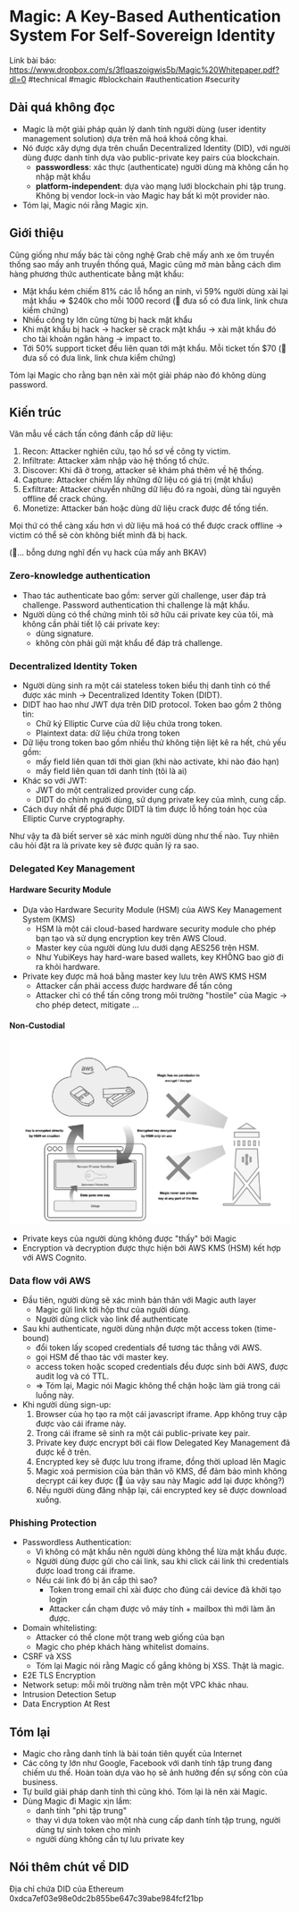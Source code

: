 # Magic: A Key-Based Authentication System For Self-Sovereign Identity

Link bài báo: https://www.dropbox.com/s/3flqaszoigwis5b/Magic%20Whitepaper.pdf?dl=0
#technical #magic #blockchain #authentication #security

## Dài quá không đọc

- Magic là một giải pháp quản lý danh tính người dùng (user identity management solution) dựa trên mã hoá khoá công khai.
- Nó được xây dựng dựa trên chuẩn Decentralized Identity (DID), với người dùng được danh tính dựa vào public-private key pairs của blockchain.
	- **passwordless**: xác thực (authenticate) người dùng mà không cần họ nhập mật khẩu
	- **platform-independent**: dựa vào mạng lưới blockchain phi tập trung. Không bị vendor lock-in vào Magic hay bất kì một provider nào.
- Tóm lại, Magic nói rằng Magic xịn.

## Giới thiệu
Cũng giống như mấy bác tài công nghệ Grab chê mấy anh xe ôm truyền thống sao mấy anh truyền thống quá, Magic cũng mở màn bằng cách dìm hàng phương thức authenticate bằng mật khẩu:

- Mật khẩu kém chiếm 81% các lỗ hổng an ninh, vì 59% người dùng xài lại mật khẩu => $240k cho mỗi 1000 record (🧠 đưa số có đưa link, link chưa kiểm chứng)
- Nhiều công ty lớn cũng từng bị hack mật khẩu
- Khi mật khẩu bị hack -> hacker sẽ crack mật khẩu -> xài mật khẩu đó cho tài khoản ngân hàng -> impact to.
- Tới 50% support ticket đều liên quan tới mật khẩu. Mỗi ticket tốn $70 (🧠 đưa số có đưa link, link chưa kiểm chứng)

Tóm lại Magic cho rằng bạn nên xài một giải pháp nào đó không dùng password.

## Kiến trúc

Văn mẫu về cách tấn công đánh cắp dữ liệu:

1. Recon: Attacker nghiên cứu, tạo hồ sơ về công ty victim.
2. Infiltrate: Attacker xâm nhập vào hệ thống tổ chức.
3. Discover: Khi đã ở trong, attacker sẽ khám phá thêm về hệ thống.
4. Capture: Attacker chiếm lấy những dữ liệu có giá trị (mật khẩu)
5. Exfiltrate: Attacker chuyển những dữ liệu đó ra ngoài, dùng tài nguyên offline để crack chúng.
6. Monetize: Attacker bán hoặc dùng dữ liệu crack được để tống tiền.

Mọi thứ có thể càng xấu hơn vì dữ liệu mã hoá có thể được crack offline -> victim có thể sẽ còn không biết mình đã bị hack.

(🧠... bỗng dưng nghĩ đến vụ hack của mấy anh BKAV)

### Zero-knowledge authentication

- Thao tác authenticate bao gồm: server gửi challenge, user đáp trả challenge. Password authentication thì challenge là mật khẩu.
- Người dùng có thể chứng minh tôi sở hữu cái private key của tôi, mà không cần phải tiết lộ cái private key:
	- dùng signature.
	- không còn phải gửi mật khẩu để đáp trả challenge.

### Decentralized Identity Token

- Người dùng sinh ra một cái stateless token biểu thị danh tính có thể được xác minh -> Decentralized Identity Token (DIDT).
- DIDT hao hao như JWT dựa trên DID protocol. Token bao gồm 2 thông tin:
	- Chữ ký Elliptic Curve của dữ liệu chứa trong token.
	- Plaintext data: dữ liệu chứa trong token
- Dữ liệu trong token bao gồm nhiều thứ không tiện liệt kê ra hết, chủ yếu gồm:
	- mấy field liên quan tới thời gian (khi nào activate, khi nào đáo hạn)
	- mấy field liên quan tới danh tính (tôi là ai)
- Khác so với JWT:
	- JWT do một centralized provider cung cấp.
	- DIDT do chính người dùng, sử dụng private key của mình, cung cấp.
- Cách duy nhất để phá được DIDT là tìm được lỗ hổng toán học của Elliptic Curve cryptography.

Như vậy ta đã biết server sẽ xác minh người dùng như thế nào. Tuy nhiên câu hỏi đặt ra là private key sẽ được quản lý ra sao.

### Delegated Key Management
#### Hardware Security Module
- Dựa vào Hardware Security Module (HSM) của AWS Key Management System (KMS)
	- HSM là một cái cloud-based hardware security module cho phép bạn tạo và sử dụng encryption key trên AWS Cloud.
	- Master key của người dùng lưu dưới dạng AES256 trên HSM.
	- Như YubiKeys hay hard-ware based wallets, key KHÔNG bao giờ đi ra khỏi hardware.
- Private key được mã hoá bằng master key lưu trên AWS KMS HSM
	- Attacker cần phải access được hardware để tấn công
	- Attacker chỉ có thể tấn công trong môi trường "hostile" của Magic -> cho phép detect, mitigate ...
#### Non-Custodial
![noncustodial.png](./_images/magic-whitepaper/noncustodial.png)

- Private keys của người dùng không được "thấy" bởi Magic
- Encryption và decryption được thực hiện bởi AWS KMS (HSM) kết hợp với AWS Cognito.

### Data flow với AWS

- Đầu tiên, người dùng sẽ xác minh bản thân với Magic auth layer
	- Magic gửi link tới hộp thư của người dùng.
	- Người dùng click vào link để authenticate
- Sau khi authenticate, người dùng nhận được một access token (time-bound)
	- đổi token lấy scoped credentials để tương tác thẳng với AWS.
	- gọi HSM để thao tác với master key.
	- access token hoặc scoped credentials đều được sinh bởi AWS, được audit log và có TTL.
	- => Tóm lại, Magic nói Magic không thể chặn hoặc làm giả trong cái luồng này.
- Khi người dùng sign-up:
	1. Browser của họ tạo ra một cái javascript iframe. App không truy cập được vào cái iframe này.
	2. Trong cái iframe sẽ sinh ra một cái public-private key pair.
	3. Private key được encrypt bởi cái flow Delegated Key Management đã được kể ở trên.
	4. Encrypted key sẽ được lưu trong iframe, đồng thời upload lên Magic
	5. Magic xoá permision của bản thân vô KMS, để đảm bảo mình không decrypt cái key được (🧠 ủa vậy sau này Magic add lại được không?)
	6. Nếu người dùng đăng nhập lại, cái encrypted key sẽ được download xuống.

### Phishing Protection

- Passwordless Authentication:
	- Vì không có mật khẩu nên người dùng không thể lừa mật khẩu được.
	- Người dùng được gửi cho cái link, sau khi click cái link thì credentials được load trong cái iframe.
	- Nếu cái link đó bị ăn cắp thì sao?
		- Token trong email chỉ xài được cho đúng cái device đã khởi tạo login
		- Attacker cần chạm được vô máy tính + mailbox thì mới làm ăn được.
- Domain whitelisting:
	- Attacker có thể clone một trang web giống của bạn
	- Magic cho phép khách hàng whitelist domains.
- CSRF và XSS
	- Tóm lại Magic nói rằng Magic cố gắng không bị XSS. Thật là magic.
- E2E TLS Encryption
- Network setup: mỗi môi trường nằm trên một VPC khác nhau.
- Intrusion Detection Setup
- Data Encryption At Rest

## Tóm lại
- Magic cho rằng danh tính là bài toán tiên quyết của Internet
- Các công ty lớn như Google, Facebook với danh tính tập trung đang chiếm ưu thế. Hoàn toàn dựa vào họ sẽ ảnh hưởng đến sự sống còn của business.
- Tự build giải pháp danh tính thì cũng khó. Tóm lại là nên xài Magic.
- Dùng Magic đi Magic xịn lắm:
	- danh tính "phi tập trung"
	- thay vì dựa token vào một nhà cung cấp danh tính tập trung, người dùng tự sinh token cho mình
	- người dùng không cần tự lưu private key

## Nói thêm chút về DID
Địa chỉ chứa DID của Ethereum
0xdca7ef03e98e0dc2b855be647c39abe984fcf21bp